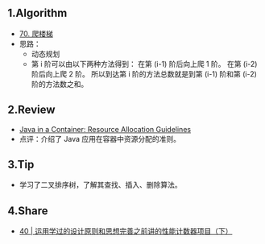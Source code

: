 ## 1.Algorithm
- [70. 爬楼梯](https://leetcode-cn.com/problems/climbing-stairs/)
- 思路：
    - 动态规划
    - 第 i 阶可以由以下两种方法得到：
        在第 (i-1) 阶后向上爬 1 阶。
        在第 (i-2) 阶后向上爬 2 阶。
    所以到达第 i 阶的方法总数就是到第 (i-1) 阶和第 (i-2) 阶的方法数之和。
## 2.Review
- [Java in a Container: Resource Allocation Guidelines](
https://www.ccampo.me/java/docker/containers/kubernetes/2019/10/31/java-in-a-container.html)
- 点评：介绍了 Java 应用在容器中资源分配的准则。
## 3.Tip
- 学习了二叉排序树，了解其查找、插入、删除算法。
## 4.Share
- [40 | 运用学过的设计原则和思想完善之前讲的性能计数器项目（下）](https://time.geekbang.org/column/article/193555)